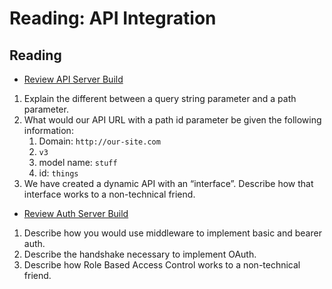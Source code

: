 Reading: API Integration
========================

Reading
-------

* [Review API Server Build](https://codefellows.github.io/code-401-javascript-guide/curriculum/apps-and-libraries/api-server/)

1. Explain the different between a query string parameter and a path parameter.
2. What would our API URL with a path id parameter be given the following information:
    1. Domain: `http://our-site.com`
    2. `v3`
    3. model name: `stuff`
    4. id: `things`
3. We have created a dynamic API with an “interface”. Describe how that interface works to a non-technical friend.

* [Review Auth Server Build](https://codefellows.github.io/code-401-javascript-guide/curriculum/apps-and-libraries/auth-server/)

1. Describe how you would use middleware to implement basic and bearer auth.
2. Describe the handshake necessary to implement OAuth.
3. Describe how Role Based Access Control works to a non-technical friend.